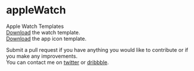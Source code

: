 # appleWatch
Apple Watch Templates  
[Download](https://github.com/ryanallen/appleWatch/raw/master/apple-watch-flat-template.psd) the watch template.  
[Download](https://github.com/ryanallen/appleWatch/raw/master/apple-watch-icons.psd) the app icon template.  

Submit a pull request if you have anything you would like to contribute or if you make any improvements.  
You can contact me on [twitter](https://twitter.com/ryanallen_com) or [dribbble](https://dribbble.com/ryanallen).
